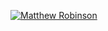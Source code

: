 [![Matthew Robinson](https://github-readme-stats.vercel.app/api?username=omegachysis)](https://github.com/anuraghazra/github-readme-stats)
